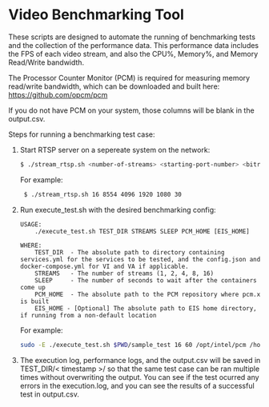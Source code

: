 # Video Benchmarking Tool

These scripts are designed to automate the running of benchmarking tests and the collection of the performance data. This performance data includes the FPS of each video stream, and also the CPU%, Memory%, and Memory Read/Write bandwidth.

The Processor Counter Monitor (PCM) is required for measuring memory read/write bandwidth, which can be downloaded and built here: https://github.com/opcm/pcm 

If you do not have PCM on your system, those columns will be blank in the output.csv.

Steps for running a benchmarking test case:

1. Start RTSP server on a sepereate system on the network:

    ```sh
    $ ./stream_rtsp.sh <number-of-streams> <starting-port-number> <bitrate> <width> <height> <framerate>
    ```
   For example:
   ```sh
    $ ./stream_rtsp.sh 16 8554 4096 1920 1080 30
   ```

2. Run execute_test.sh with the desired benchmarking config:
    ```
    USAGE:
        ./execute_test.sh TEST_DIR STREAMS SLEEP PCM_HOME [EIS_HOME]

    WHERE:
        TEST_DIR  - The absolute path to directory containing services.yml for the services to be tested, and the config.json and docker-compose.yml for VI and VA if applicable.
        STREAMS   - The number of streams (1, 2, 4, 8, 16)
        SLEEP     - The number of seconds to wait after the containers come up
        PCM_HOME  - The absolute path to the PCM repository where pcm.x is built
        EIS_HOME - [Optional] The absolute path to EIS home directory, if running from a non-default location 
    ```
   For example:
    ```sh
    sudo -E ./execute_test.sh $PWD/sample_test 16 60 /opt/intel/pcm /home/intel/IEdgeInsights
    ```

3. The execution log, performance logs, and the output.csv will be saved in TEST_DIR/< timestamp >/ so that the same test case can be ran multiple times without overwriting the output. You can see if the test ocurred any errors in the execution.log, and you can see the results of a successful test in output.csv.
